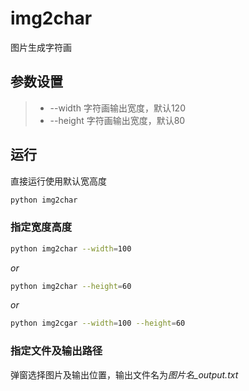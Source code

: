 # **img2char**
图片生成字符画  

## **参数设置**
>* --width 字符画输出宽度，默认120  
>* --height  字符画输出宽度，默认80  

## **运行**  
直接运行使用默认宽高度  
```bash
python img2char
```
### 指定宽度高度  
```bash
python img2char --width=100
```  
*or*  
```bash
python img2char --height=60
```  
*or*  
```bash
python img2cgar --width=100 --height=60
```  
### 指定文件及输出路径  
弹窗选择图片及输出位置，输出文件名为*图片名_output.txt*
